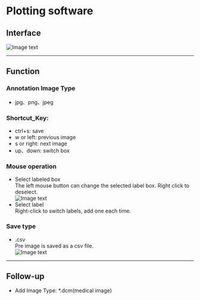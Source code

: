 # Plotting software
## Interface
![Image text](https://github.com/wq9411/pictures/blob/master/plot/interface.png)

---
## Function
### Annotation Image Type
- jpg、png、jpeg
### Shortcut_Key: 
- ctrl+s: save
- w or left: previous image
- s or right: next image
- up、down: switch box
### Mouse operation
- Select labeled box  
The left mouse button can change the selected label box. Right click to deselect.  
![Image text](https://github.com/wq9411/pictures/blob/master/plot/select_bbox.png)
- Select label  
Right-click to switch labels, add one each time.
### Save type
- .csv  
Pre image is saved as a csv file.  
![Image text](https://github.com/wq9411/pictures/blob/master/plot/save.png)
---
## Follow-up
- Add Image Type: *.dcm(medical image)